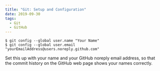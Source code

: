 ```yaml
---
title: "Git: Setup and Configuration"
date: 2019-09-30
tags:
  - Git
  - GitHub
---
```


```shell
$ git config --global user.name "Your Name"
$ git config --global user.email "yourEmailAddress@users.noreply.github.com"
```

Set this up with your name and your GitHub noreply email address, so that the commit history on the GitHub web page shows your names correctly.
